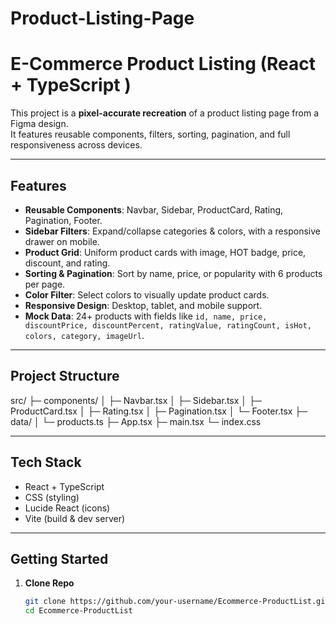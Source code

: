 # Product-Listing-Page
#  E-Commerce Product Listing (React + TypeScript )

This project is a **pixel-accurate recreation** of a product listing page from a Figma design.  
It features reusable components, filters, sorting, pagination, and full responsiveness across devices.

---

##  Features

- **Reusable Components**: Navbar, Sidebar, ProductCard, Rating, Pagination, Footer.  
- **Sidebar Filters**: Expand/collapse categories & colors, with a responsive drawer on mobile.  
- **Product Grid**: Uniform product cards with image, HOT badge, price, discount, and rating.  
- **Sorting & Pagination**: Sort by name, price, or popularity with 6 products per page.  
- **Color Filter**: Select colors to visually update product cards.  
- **Responsive Design**: Desktop, tablet, and mobile support.  
- **Mock Data**: 24+ products with fields like `id, name, price, discountPrice, discountPercent, ratingValue, ratingCount, isHot, colors, category, imageUrl`.

---
##  Project Structure

src/
 ├─ components/
 │   ├─ Navbar.tsx
 │   ├─ Sidebar.tsx
 │   ├─ ProductCard.tsx
 │   ├─ Rating.tsx
 │   ├─ Pagination.tsx
 │   └─ Footer.tsx
 ├─ data/
 │   └─ products.ts
 ├─ App.tsx
 ├─ main.tsx
 └─ index.css


---

##  Tech Stack

- React + TypeScript  
- CSS (styling)  
- Lucide React (icons)  
- Vite (build & dev server)  

---

## Getting Started

1. **Clone Repo**
   ```bash
   git clone https://github.com/your-username/Ecommerce-ProductList.git
   cd Ecommerce-ProductList

